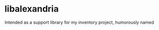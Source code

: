 libalexandria
=============

Intended as a support library for my inventory project, humorously named